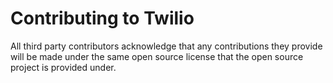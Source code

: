 # Contributing to Twilio

All third party contributors acknowledge that any contributions they provide will be made under the same open source license that the open source project is provided under.
